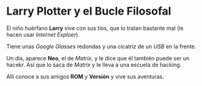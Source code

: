 # Larry Plotter y el Bucle Filosofal

El niño huérfano **Larry** vive con sus tíos, que lo tratan bastante mal
(le hacen usar *Internet Exploer*).

Tiene unas *Google Glasses* redondas y una cicatriz de un *USB* en la frente.

Un día, aparece **Neo**, el de *Matrix*, y le dice que él también puede ser un hacekr.
Así que lo saca de *Matrix* y le lleva a una escuela de hacking.

Allí conoce a sus amigos **ROM** y **Versión** y  vive sus aventuras.


